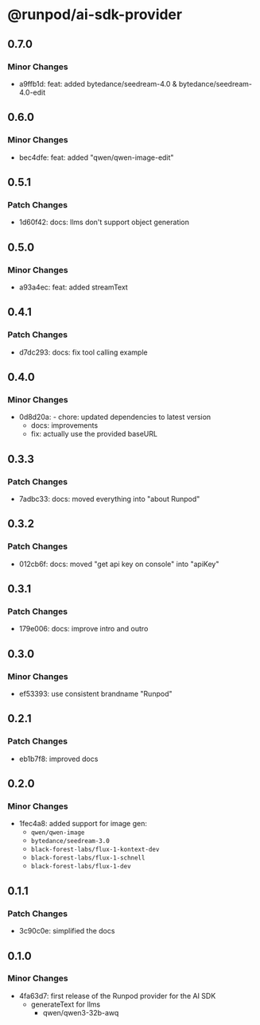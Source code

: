 # @runpod/ai-sdk-provider

## 0.7.0

### Minor Changes

- a9ffb1d: feat: added bytedance/seedream-4.0 & bytedance/seedream-4.0-edit

## 0.6.0

### Minor Changes

- bec4dfe: feat: added "qwen/qwen-image-edit"

## 0.5.1

### Patch Changes

- 1d60f42: docs: llms don't support object generation

## 0.5.0

### Minor Changes

- a93a4ec: feat: added streamText

## 0.4.1

### Patch Changes

- d7dc293: docs: fix tool calling example

## 0.4.0

### Minor Changes

- 0d8d20a: - chore: updated dependencies to latest version
  - docs: improvements
  - fix: actually use the provided baseURL

## 0.3.3

### Patch Changes

- 7adbc33: docs: moved everything into "about Runpod"

## 0.3.2

### Patch Changes

- 012cb6f: docs: moved "get api key on console" into "apiKey"

## 0.3.1

### Patch Changes

- 179e006: docs: improve intro and outro

## 0.3.0

### Minor Changes

- ef53393: use consistent brandname "Runpod"

## 0.2.1

### Patch Changes

- eb1b7f8: improved docs

## 0.2.0

### Minor Changes

- 1fec4a8: added support for image gen:
  - `qwen/qwen-image`
  - `bytedance/seedream-3.0`
  - `black-forest-labs/flux-1-kontext-dev`
  - `black-forest-labs/flux-1-schnell`
  - `black-forest-labs/flux-1-dev`

## 0.1.1

### Patch Changes

- 3c90c0e: simplified the docs

## 0.1.0

### Minor Changes

- 4fa63d7: first release of the Runpod provider for the AI SDK
  - generateText for llms
    - qwen/qwen3-32b-awq
